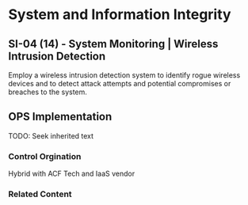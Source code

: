 # System and Information Integrity
## SI-04 (14) - System Monitoring | Wireless Intrusion Detection

Employ a wireless intrusion detection system to identify rogue wireless devices and to detect attack attempts and potential compromises or breaches to the system.

## OPS Implementation

TODO: Seek inherited text

### Control Orgination

Hybrid with ACF Tech and IaaS vendor

### Related Content
